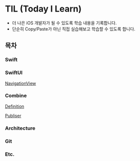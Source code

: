 # TIL (Today I Learn)
  - 더 나은 iOS 개발자가 될 수 있도록 학습 내용을 기록합니다.
  - 단순히 Copy/Paste가 아닌 직접 실습해보고 학습할 수 있도록 합니다.

## 목차

### Swift


### SwiftUI
[NavigationView](SwiftUI/NavigationView.md)

### Combine

[Definition](Combine/Definition.md)

[Publiser](Combine/Publisher.md)

### Architecture

### Git

### Etc.
